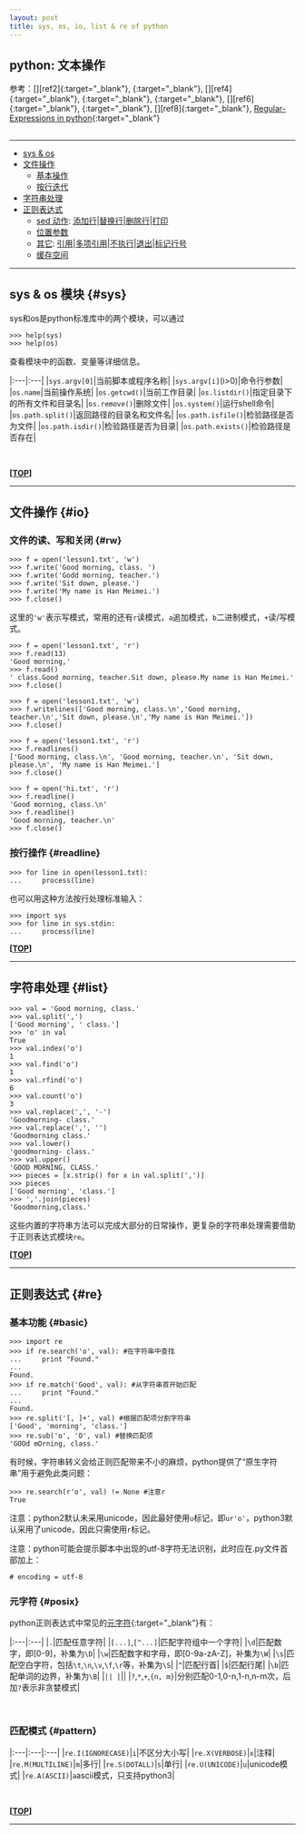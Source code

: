 ```yaml
---
layout: post
title: sys, os, io, list & re of python
---
```

## python: 文本操作

参考：[][ref2]{:target="_blank"}, [][ref3]{:target="_blank"}, [][ref4]{:target="_blank"},   [][ref1]{:target="_blank"}, [][ref5]{:target="_blank"}, [][ref6]{:target="_blank"}, [][ref7]{:target="_blank"}, [][ref8]{:target="_blank"}, [Regular-Expressions in python][ref9]{:target="_blank"}

[ref1]:
[ref2]:
[ref3]:
[ref4]:
[ref5]:
[ref6]:
[ref7]:
[ref8]:
[ref9]:http://www.cnblogs.com/huxi/archive/2010/07/04/1771073.html

<h2 id="top"></h2>

***

*   [sys & os](#sys)
*   [文件操作](#io)
    *   [基本操作](#rw)
    *   [按行迭代](#readline)
*   [字符串处理](#list)
*   [正则表达式](#re)
    *   [sed 动作](#cmd): [添加行](#ai)\|[替换行](#c)\|[删除行](#d)\|[打印](#p)
    *   [位置参数](#address)
    *   [其它](#cmdplus): [引用](#quote)\|[多项引用](#multiquote)\|[不执行](#notdo)\|[退出](#quit)\|[标记行号](#numline)
    *   [缓存空间](#pattern)

***

## sys & os 模块 {#sys}

sys和os是python标准库中的两个模块，可以通过

    >>> help(sys)
    >>> help(os)

查看模块中的函数、变量等详细信息。

|:---|:---|
|`sys.argv[0]`|当前脚本或程序名称|
|`sys.argv[i]`(i>0)|命令行参数|
|`os.name`|当前操作系统|
|`os.getcwd()`|当前工作目录|
|`os.listdir()`|指定目录下的所有文件和目录名|
|`os.remove()`|删除文件|
|`os.system()`|运行shell命令|
|`os.path.split()`|返回路径的目录名和文件名|
|`os.path.isfile()`|检验路径是否为文件|
|`os.path.isdir()`|检验路径是否为目录|
|`os.path.exists()`|检验路径是否存在|

<br>

**[[TOP](#top)]**

***

## 文件操作 {#io}

### 文件的读、写和关闭 {#rw}

    >>> f = open('lesson1.txt', 'w')
    >>> f.write('Good morning, class. ')
    >>> f.write('Godd morning, teacher.')
    >>> f.write('Sit down, please.')
    >>> f.write('My name is Han Meimei.')
    >>> f.close()

这里的`'w'`表示写模式，常用的还有`r`读模式，`a`追加模式，`b`二进制模式，`+`读/写模式。

    >>> f = open('lesson1.txt', 'r')
    >>> f.read(13)
    'Good morning,'
    >>> f.read()
    ' class.Good morning, teacher.Sit down, please.My name is Han Meimei.'
    >>> f.close()
    
    >>> f = open('lesson1.txt', 'w')
    >>> f.writelines(['Good morning, class.\n','Good morning, teacher.\n','Sit down, please.\n','My name is Han Meimei.'])
    >>> f.close()
    
    >>> f = open('lesson1.txt', 'r')
    >>> f.readlines()
    ['Good morning, class.\n', 'Good morning, teacher.\n', 'Sit down, please.\n', 'My name is Han Meimei.']
    >>> f.close()
    
    >>> f = open('hi.txt', 'r')
    >>> f.readline()
    'Good morning, class.\n'
    >>> f.readline()
    'Good morning, teacher.\n'
    >>> f.close()

### 按行操作 {#readline}

    >>> for line in open(lesson1.txt):
    ...     process(line)

也可以用这种方法按行处理标准输入：

    >>> import sys
    >>> for line in sys.stdin:
    ...     process(line)

**[[TOP](#top)]**

***

## 字符串处理 {#list}

    >>> val = 'Good morning, class.'
    >>> val.split(',')
    ['Good morning', ' class.']
    >>> 'o' in val
    True
    >>> val.index('o')
    1
    >>> val.find('o')
    1
    >>> val.rfind('o')
    6
    >>> val.count('o')
    3
    >>> val.replace(',', '-')
    'Goodmorning- class.'
    >>> val.replace(',', '')
    'Goodmorning class.'
    >>> val.lower()
    'goodmorning- class.'
    >>> val.upper()
    'GOOD MORNING, CLASS.'
    >>> pieces = [x.strip() for x in val.split(',')]
    >>> pieces
    ['Good morning', 'class.']
    >>> ','.join(pieces)
    'Goodmorning,class.'

这些内置的字符串方法可以完成大部分的日常操作，更复杂的字符串处理需要借助于正则表达式模块`re`。

**[[TOP](#top)]**

***

## 正则表达式 {#re}

### 基本功能 {#basic}
    >>> import re
    >>> if re.search('o', val): #在字符串中查找
    ...     print "Found."
    ... 
    Found.
    >>> if re.match('Good', val): #从字符串首开始匹配
    ...     print "Found."
    ... 
    Found.
    >>> re.split('[, ]+', val) #根据匹配项分割字符串
    ['Good', 'morning', 'class.']
    >>> re.sub('o', 'O', val) #替换匹配项
    'GOOd mOrning, class.'

有时候，字符串转义会给正则匹配带来不小的麻烦，python提供了“原生字符串”用于避免此类问题：

    >>> re.search(r'o', val) != None #注意r
    True

注意：python2默认未采用unicode，因此最好使用`u`标记，即`ur'o'`，python3默认采用了unicode，因此只需使用`r`标记。

注意：python可能会提示脚本中出现的utf-8字符无法识别，此时应在.py文件首部加上：

    # encoding = utf-8

### 元字符 {#posix}

python正则表达式中常见的[元字符](http://about.uuspider.com/2015/07/15/grep.html#basic){:target="_blank"}有：

|:---|:---|
|`.`|匹配任意字符|
|`[...]`,`[^...]`|匹配字符组中一个字符|
|`\d`|匹配数字，即[0-9]，补集为`\D`|
|`\w`|匹配数字和字母，即[0-9a-zA-Z]，补集为`\W`|
|`\s`|匹配空白字符，包括`\t`,`\n`,`\v`,`\f`,`\r`等，补集为`\S`|
|`^`|匹配行首|
|`$`|匹配行尾|
|`\b`|匹配单词的边界，补集为`\B`|
|``||
|``||
|`?`,`*`,`+`,`{n, m}`|分别匹配0-1,0-n,1-n,n-m次，后加`?`表示非贪婪模式|



<br>

### 匹配模式 {#pattern}

|:---|:---|:---|
|`re.I(IGNORECASE)`|`i`|不区分大小写|
|`re.X(VERBOSE)`|`x`|注释|
|`re.M(MULTILINE)`|`m`|多行|
|`re.S(DOTALL)`|`s`|单行|
|`re.U(UNICODE)`|`u`|unicode模式|
|`re.A(ASCII)`|`a`ascii模式，只支持python3|

<br>

**[[TOP](#top)]**

***